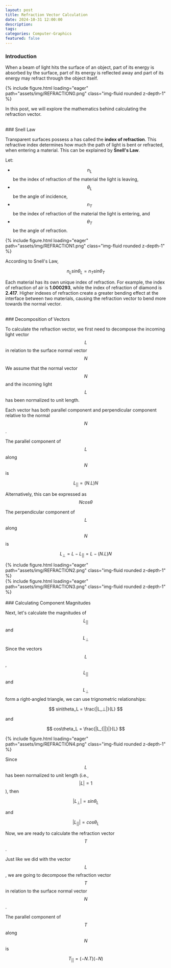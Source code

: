 ```yaml
---
layout: post
title: Refraction Vector Calculation
date: 2024-10-31 12:00:00
description:
tags:
categories: Computer-Graphics
featured: false
---
```


### Introduction <br>

When a beam of light hits the surface of an object, part of its energy is absorbed by the surface, part of its energy is reflected away and part of its energy may refract through the object itself. 

<div class="row mt-3">
    <div class="col-sm mt-3 mt-md-0">
        {% include figure.html loading="eager" path="assets/img/REFRACTION0.png" class="img-fluid rounded z-depth-1" %}
    </div>
</div>

In this post, we will explore the mathematics behind calculating the refraction vector. 

<br> 
### Snell Law <br>

Transparent surfaces possess a has called the **index of refraction**. This refractive index determines how much the path of light is bent or refracted, when entering a material. This can be explained by **Snell's Law**. 

Let:

- $$n_L$$ be the index of refraction of the material the light is leaving, 
- $$\theta_L$$ be the angle of incidence, 
- $$n_T$$ be the index of refraction of the material the light is entering, and
- $$\theta_T$$ be the angle of refraction. 

<div class="row mt-3">
    <div class="col-sm mt-3 mt-md-0">
        {% include figure.html loading="eager" path="assets/img/REFRACTION1.png" class="img-fluid rounded z-depth-1" %}
    </div>
</div>

According to Snell's Law, 

$$
n_L sin \theta_L = n_T sin \theta_T
$$

Each material has its own unique index of refraction. For example, the index of refraction of air is **1.000293**, while the index of refraction of diamond is **2.417**. Higher indexes of refraction create a greater bending effect at the interface between two materials, causing the refraction vector to bend more towards the normal vector.

<br> 
### Decomposition of Vectors<br> 

To calculate the refraction vector, we first need to decompose the incoming light vector $$L$$ in relation to the surface normal vector 
$$N$$

We assume that the normal vector $$N$$ and the incoming light $$L$$ has been normalized to unit length. 

Each vector has both parallel component and perpendicular component relative to the normal $$N$$. 
  
The parallel component of $$L$$ along $$N$$ is 

$$
L_{||} = (N.L)N
$$

Alternatively, this can be expressed as $$N cos \theta$$

The perpendicular component of $$L$$ along $$N$$ is 

$$
L_⊥ = L - L_{||} = L - (N.L)N
$$

<div class="row mt-3">
    <div class="col-sm mt-3 mt-md-0">
        {% include figure.html loading="eager" path="assets/img/REFRACTION2.png" class="img-fluid rounded z-depth-1" %}
    </div>
</div>

<div class="row mt-3">
    <div class="col-sm mt-3 mt-md-0">
        {% include figure.html loading="eager" path="assets/img/REFRACTION3.png" class="img-fluid rounded z-depth-1" %}
    </div>
</div>

<br>
### Calculating Component Magnitudes <br>

Next, let's calculate the magnitudes of 
$$L_{||}$$
and 
$$L_⊥$$

Since the vectors 
$$L$$
, 
$$L_{||}$$ 
and
$$L_⊥$$ 
form a right-angled triangle, we can use trignometric relationships: 

$$
sin\theta_L = \frac{|L_⊥|}{L}
$$ 

and 

$$
cos\theta_L = \frac{|L_{||}|}{L}
$$ 


<div class="row mt-3">
    <div class="col-sm mt-3 mt-md-0">
        {% include figure.html loading="eager" path="assets/img/REFRACTION4.png" class="img-fluid rounded z-depth-1" %}
    </div>
</div>

Since $$L$$ has been normalized to unit length (i.e., 
$$|L| = 1$$
), then 

$$
|L_⊥| = sin \theta_L
$$

and 

$$
|L_{||}| = cos \theta_L
$$

Now, we are ready to calculate the refraction vector $$T$$. 

Just like we did with the vector $$L$$, we are going to decompose the refraction vector $$T$$ in relation to the surface normal vector $$N$$. 

The parallel component of $$T$$ along $$N$$ is 

$$
T_{||} = (-N.T)(-N)
$$

